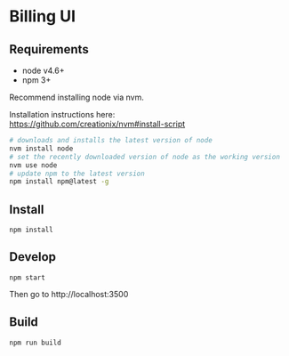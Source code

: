 # Billing UI

## Requirements

- node v4.6+
- npm 3+

Recommend installing node via nvm. 

Installation instructions here:  
https://github.com/creationix/nvm#install-script

```bash
# downloads and installs the latest version of node
nvm install node
# set the recently downloaded version of node as the working version
nvm use node
# update npm to the latest version
npm install npm@latest -g
```

## Install

```
npm install
```

## Develop

```
npm start
```
 Then go to http://localhost:3500

## Build

```
npm run build
```
